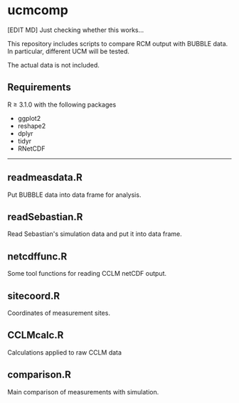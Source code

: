 ucmcomp
=======

[EDIT MD] Just checking whether this works...

This repository includes scripts to compare RCM output with BUBBLE
data. In particular, different UCM will be tested.

The actual data is not included.

Requirements
------------

R ≥ 3.1.0 with the following packages
* ggplot2
* reshape2
* dplyr
* tidyr
* RNetCDF

-------------------------------------------------------------------------------

readmeasdata.R
--------------

Put BUBBLE data into data frame for analysis.


readSebastian.R
---------------

Read Sebastian's simulation data and put it into data frame.


netcdffunc.R
------------

Some tool functions for reading CCLM netCDF output.


sitecoord.R
-----------

Coordinates of measurement sites.


CCLMcalc.R
----------

Calculations applied to raw CCLM data


comparison.R
------------

Main comparison of measurements with simulation.
